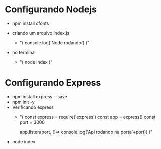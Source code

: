 # Configurando Nodejs
- npm install cfonts
- criando um arquivo index.js
    - "(
        console.log('Node rodando')
    )"

- no terminal
    - "(
        node index
    )"

# Configurando Express
- npm install express --save
- npm init -y
- Verificando express
    - "(
        const express = require('express')
        const app = express()
        const port = 3000

        app.listen(port, ()=> console.log('Api rodando na porta'+port))
    )"
- node index    